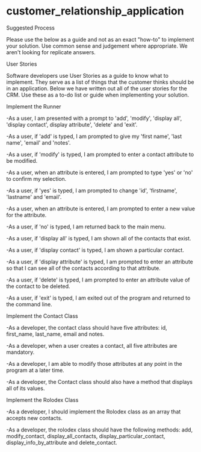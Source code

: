 
customer_relationship_application
=================================
Suggested Process

Please use the below as a guide and not as an exact "how-to" to implement your solution. Use common sense and judgement where appropriate. We aren't looking for replicate answers.

User Stories

Software developers use User Stories as a guide to know what to implement. They serve as a list of things that the customer thinks should be in an application. Below we have written out all of the user stories for the CRM. Use these as a to-do list or guide when implementing your solution.



Implement the Runner

-As a user, I am presented with a prompt to 'add', 'modify', 'display all', 'display contact', display attribute', 'delete' and 'exit'.

-As a user, if 'add' is typed, I am prompted to give my 'first name', 'last name', 'email' and 'notes'.

-As a user, if 'modify' is typed, I am prompted to enter a contact attribute to be modified.

-As a user, when an attribute is entered, I am prompted to type 'yes' or 'no' to confirm my selection.

-As a user, if 'yes' is typed, I am prompted to change 'id', 'firstname', 'lastname' and 'email'.

-As a user, when an attribute is entered, I am prompted to enter a new value for the attribute.

-As a user, if 'no' is typed, I am returned back to the main menu.

-As a user, if 'display all' is typed, I am shown all of the contacts that exist.

-As a user, if 'display contact' is typed, I am shown a particular contact.

-As a user, if 'display attribute' is typed, I am prompted to enter an attribute so that I can see all of the contacts according to that attribute.

-As a user, if 'delete' is typed, I am prompted to enter an attribute value of the contact to be deleted.

-As a user, if 'exit' is typed, I am exited out of the program and returned to the command line.



Implement the Contact Class

-As a developer, the contact class should have five attributes: id, first_name, last_name, email and notes.

-As a developer, when a user creates a contact, all five attributes are mandatory.

-As a developer, I am able to modify those attributes at any point in the program at a later time.

-As a developer, the Contact class should also have a method that displays all of its values.



Implement the Rolodex Class

-As a developer, I should implement the Rolodex class as an array that accepts new contacts.

-As a developer, the rolodex class should have the following methods: add, modify_contact, display_all_contacts, display_particular_contact, display_info_by_attribute and delete_contact.


